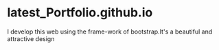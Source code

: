 # latest_Portfolio.github.io
I develop this web using the frame-work of bootstrap.It's a beautiful and attractive design
